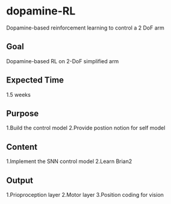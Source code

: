 # dopamine-RL
Dopamine-based reinforcement learning to control a 2 DoF arm
## Goal	
Dopamine-based RL on 2-DoF simplified arm
## Expected Time	
1.5 weeks
## Purpose	
1.Build the control model
2.Provide postion notion for self model
## Content	
1.Implement the SNN control model
2.Learn Brian2 
## Output
1.Prioproception layer
2.Motor layer
3.Position coding for vision
